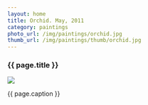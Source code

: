 ```yaml
---
layout: home
title: Orchid. May, 2011
category: paintings
photo_url: /img/paintings/orchid.jpg
thumb_url: /img/paintings/thumb/orchid.jpg
---
```


<div>
  <h3>{{ page.title }}</h3>
  <img src="{{ page.photo_url }}" style="max-width: 100%;"/>
  <p>{{ page.caption }}</p>
</div>